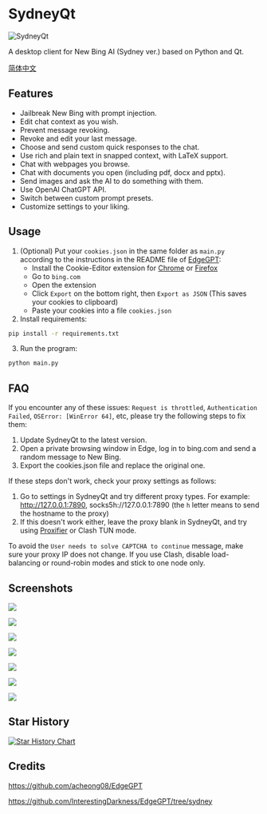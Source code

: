 # SydneyQt

![SydneyQt](https://socialify.git.ci/juzeon/SydneyQt/image?font=Inter&forks=1&logo=https%3A%2F%2Fupload.wikimedia.org%2Fwikipedia%2Fcommons%2F9%2F9c%2FBing_Fluent_Logo.svg&name=1&owner=1&pattern=Signal&stargazers=1&theme=Light)

A desktop client for New Bing AI (Sydney ver.) based on Python and Qt.

[简体中文](README_zh.md)

## Features

- Jailbreak New Bing with prompt injection.
- Edit chat context as you wish.
- Prevent message revoking.
- Revoke and edit your last message.
- Choose and send custom quick responses to the chat.
- Use rich and plain text in snapped context, with LaTeX support.
- Chat with webpages you browse.
- Chat with documents you open (including pdf, docx and pptx).
- Send images and ask the AI to do something with them.
- Use OpenAI ChatGPT API.
- Switch between custom prompt presets.
- Customize settings to your liking.

## Usage

1. (Optional) Put your `cookies.json` in the same folder as `main.py` according to the instructions in the README file of [EdgeGPT](https://github.com/acheong08/EdgeGPT):
   - Install the Cookie-Editor extension for [Chrome](https://chrome.google.com/webstore/detail/cookie-editor/hlkenndednhfkekhgcdicdfddnkalmdm) or [Firefox](https://addons.mozilla.org/en-US/firefox/addon/cookie-editor/)
   - Go to `bing.com`
   - Open the extension
   - Click `Export` on the bottom right, then `Export as JSON` (This saves your cookies to clipboard)
   - Paste your cookies into a file `cookies.json`
2. Install requirements:

```bash
pip install -r requirements.txt
```

3. Run the program:

```bash
python main.py
```

## FAQ

If you encounter any of these issues: `Request is throttled`, `Authentication Failed`, `OSError: [WinError 64]`, etc, please try the following steps to fix them:

1. Update SydneyQt to the latest version.
2. Open a private browsing window in Edge, log in to bing.com and send a random message to New Bing.
3. Export the cookies.json file and replace the original one.

If these steps don't work, check your proxy settings as follows:

1. Go to settings in SydneyQt and try different proxy types. For example: http://127.0.0.1:7890, socks5h://127.0.0.1:7890 (the `h` letter means to send the hostname to the proxy)
2. If this doesn't work either, leave the proxy blank in SydneyQt, and try using [Proxifier](https://www.proxifier.com/) or Clash TUN mode.

To avoid the `User needs to solve CAPTCHA to continue` message, make sure your proxy IP does not change. If you use Clash, disable load-balancing or round-robin modes and stick to one node only.

## Screenshots

![](docs/1.png)

![](docs/2.png)

![](docs/3.png)

![](docs/4.png)

![](docs/5.png)

![](docs/6.png)

![](docs/7.png)

## Star History

[![Star History Chart](https://api.star-history.com/svg?repos=juzeon/SydneyQt&type=Date)](https://star-history.com/#juzeon/SydneyQt&Date)

## Credits

<https://github.com/acheong08/EdgeGPT>

<https://github.com/InterestingDarkness/EdgeGPT/tree/sydney>
